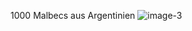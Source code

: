 
1000 Malbecs aus Argentinien 
![image-3](https://github.com/user-attachments/assets/24e3d9a4-b428-431a-814d-a32ec3a4096d)



